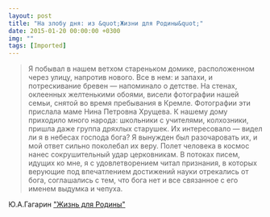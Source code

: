 ```yaml
---
layout: post
title: "На злобу дня: из &quot;Жизни для Родины&quot;"
date: 2015-01-20 00:00:00 +0300
img: ""
tags: [Imported]
---
```


> Я побывал в нашем ветхом стареньком домике, расположенном через улицу, напротив нового. Все в нем: и запахи, и потрескивание бревен — напоминало о детстве. На стенах, оклеенных желтенькими обоями, висели фотографии нашей семьи, снятой во время пребывания в Кремле. Фотографии эти прислала маме Нина Петровна Хрущева. К нашему дому приходило много народа: школьники с учителями, колхозники, пришла даже группа дряхлых старушек. Их интересовало — видел ли я в небесах господа бога? Я вынужден был разочаровать их, и мой ответ сильно поколебал их веру. Полет человека в космос нанес сокрушительный удар церковникам. В потоках писем, идущих ко мне, я с удовлетворением читал признания, в которых верующие под впечатлением достижений науки отрекались от бога, соглашались с тем, что бога нет и все связанное с его именем выдумка и чепуха.

Ю.А.Гагарин ["Жизнь для Родины"](http://militera.lib.ru/explo/gagarin_ua/07.html)